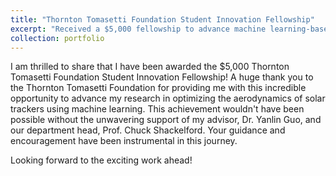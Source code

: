 ```yaml
---
title: "Thornton Tomasetti Foundation Student Innovation Fellowship"
excerpt: "Received a $5,000 fellowship to advance machine learning-based optimization of solar trackers. <br/><a href='https://www.engr.colostate.edu/ce/fatehi-wins-5k-thornton-tomasetti-student-innovation-fellowship/'>Read more</a>"
collection: portfolio
---
```


I am thrilled to share that I have been awarded the \$5,000 Thornton Tomasetti Foundation Student Innovation Fellowship!
A huge thank you to the Thornton Tomasetti Foundation for providing me with this incredible opportunity to advance my research in optimizing the aerodynamics of solar trackers using machine learning.
This achievement wouldn't have been possible without the unwavering support of my advisor, Dr. Yanlin Guo, and our department head, Prof. Chuck Shackelford.
Your guidance and encouragement have been instrumental in this journey.

Looking forward to the exciting work ahead!

